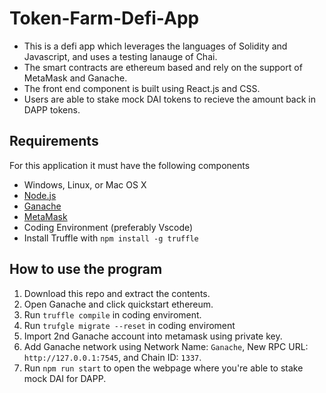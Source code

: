# Token-Farm-Defi-App
- This is a defi app which leverages the languages of Solidity and Javascript, and uses a testing lanauge of Chai.
- The smart contracts are ethereum based and rely on the support of MetaMask and Ganache.
- The front end component is built using React.js and CSS.
- Users are able to stake mock DAI tokens to recieve the amount back in DAPP tokens.

## Requirements
For this application it must have the following components
- Windows, Linux, or Mac OS X
- [Node.js](https://nodejs.org/en/)
- [Ganache](https://trufflesuite.com/ganache/)
- [MetaMask](https://metamask.io/)
- Coding Environment (preferably Vscode)
- Install Truffle with `npm install -g truffle` 

## How to use the program
1. Download this repo and extract the contents.
2. Open Ganache and click quickstart ethereum.
2. Run `truffle compile` in coding enviroment.
3. Run `trufgle migrate --reset` in coding enviroment
4. Import 2nd Ganache account into metamask using private key.
5. Add Ganache network using Network Name: `Ganache`, New RPC URL: `http://127.0.0.1:7545`, and Chain ID: `1337`.
6. Run `npm run start` to open the webpage where you're able to stake mock DAI for DAPP.

